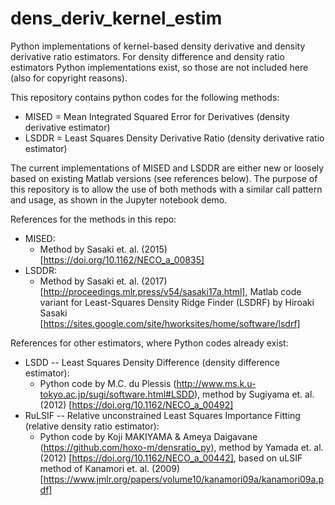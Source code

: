 # dens_deriv_kernel_estim
Python implementations of kernel-based density derivative and density derivative ratio estimators.
For density difference and density ratio estimators Python implementations exist, so those are not included here (also for copyright reasons).

This repository contains python codes for the following methods:
* MISED = Mean Integrated Squared Error for Derivatives (density derivative estimator)
* LSDDR = Least Squares Density Derivative Ratio (density derivative ratio estimator)

The current implementations of MISED and LSDDR are either new or loosely based on existing Matlab versions
 (see references below). The purpose of this repository is to allow the use of both methods with a
 similar call pattern and usage, as shown in the Jupyter notebook demo. 

References for the methods in this repo:
* MISED:
  * Method by Sasaki et. al. (2015) [https://doi.org/10.1162/NECO_a_00835]
* LSDDR:
  * Method by Sasaki et. al. (2017) [http://proceedings.mlr.press/v54/sasaki17a.html], 
  Matlab code variant for Least-Squares Density Ridge Finder (LSDRF) by Hiroaki Sasaki 
  [https://sites.google.com/site/hworksites/home/software/lsdrf]

References for other estimators, where Python codes already exist:
* LSDD -- Least Squares Density Difference (density difference estimator):
  * Python code by M.C. du Plessis (http://www.ms.k.u-tokyo.ac.jp/sugi/software.html#LSDD), 
  method by Sugiyama et. al. (2012) [https://doi.org/10.1162/NECO_a_00492]
* RuLSIF -- Relative unconstrained Least Squares Importance Fitting (relative density ratio estimator):
  * Python code by Koji MAKIYAMA & Ameya Daigavane (https://github.com/hoxo-m/densratio_py), 
  method by Yamada et. al. (2012) [https://doi.org/10.1162/NECO_a_00442], 
  based on uLSIF method of Kanamori et. al. (2009) [https://www.jmlr.org/papers/volume10/kanamori09a/kanamori09a.pdf]

